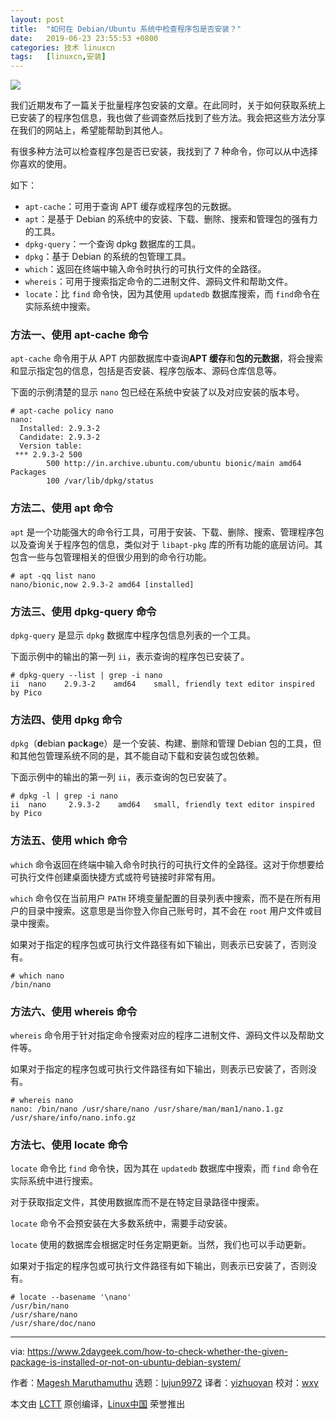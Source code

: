 ```yaml
---
layout: post
title:	"如何在 Debian/Ubuntu 系统中检查程序包是否安装？"
date:	2019-06-23 23:55:53 +0800 
categories:	技术 linuxcn 
tags:	[linuxcn,安装]
---
```



![](/Asserts/Images//attachment/album/201906/23/235541yl41p73z5jv78y8p.jpg)


我们近期发布了一篇关于批量程序包安装的文章。在此同时，关于如何获取系统上已安装了的程序包信息，我也做了些调查然后找到了些方法。我会把这些方法分享在我们的网站上，希望能帮助到其他人。


有很多种方法可以检查程序包是否已安装，我找到了 7 种命令，你可以从中选择你喜欢的使用。


如下：


* `apt-cache`：可用于查询 APT 缓存或程序包的元数据。
* `apt`：是基于 Debian 的系统中的安装、下载、删除、搜索和管理包的强有力的工具。
* `dpkg-query`：一个查询 dpkg 数据库的工具。
* `dpkg`：基于 Debian 的系统的包管理工具。
* `which`：返回在终端中输入命令时执行的可执行文件的全路径。
* `whereis`：可用于搜索指定命令的二进制文件、源码文件和帮助文件。
* `locate`：比 `find` 命令快，因为其使用 `updatedb` 数据库搜索，而 `find`命令在实际系统中搜索。


### 方法一、使用 apt-cache 命令


`apt-cache` 命令用于从 APT 内部数据库中查询**APT 缓存**和**包的元数据**，将会搜索和显示指定包的信息，包括是否安装、程序包版本、源码仓库信息等。


下面的示例清楚的显示 `nano` 包已经在系统中安装了以及对应安装的版本号。



```
# apt-cache policy nano
nano:
  Installed: 2.9.3-2
  Candidate: 2.9.3-2
  Version table:
 *** 2.9.3-2 500
        500 http://in.archive.ubuntu.com/ubuntu bionic/main amd64 Packages
        100 /var/lib/dpkg/status
```

### 方法二、使用 apt 命令


`apt` 是一个功能强大的命令行工具，可用于安装、下载、删除、搜索、管理程序包以及查询关于程序包的信息，类似对于 `libapt-pkg` 库的所有功能的底层访问。其包含一些与包管理相关的但很少用到的命令行功能。



```
# apt -qq list nano
nano/bionic,now 2.9.3-2 amd64 [installed]
```

### 方法三、使用 dpkg-query 命令


`dpkg-query` 是显示 `dpkg` 数据库中程序包信息列表的一个工具。


下面示例中的输出的第一列 `ii`，表示查询的程序包已安装了。



```
# dpkg-query --list | grep -i nano
ii  nano    2.9.3-2    amd64    small, friendly text editor inspired by Pico
```

### 方法四、使用 dpkg 命令


`dpkg`（**d**ebian **p**ac**k**a**g**e）是一个安装、构建、删除和管理 Debian 包的工具，但和其他包管理系统不同的是，其不能自动下载和安装包或包依赖。


下面示例中的输出的第一列 `ii`，表示查询的包已安装了。



```
# dpkg -l | grep -i nano
ii  nano     2.9.3-2    amd64   small, friendly text editor inspired by Pico
```

### 方法五、使用 which 命令


`which` 命令返回在终端中输入命令时执行的可执行文件的全路径。这对于你想要给可执行文件创建桌面快捷方式或符号链接时非常有用。


`which` 命令仅在当前用户 `PATH` 环境变量配置的目录列表中搜索，而不是在所有用户的目录中搜索。这意思是当你登入你自己账号时，其不会在 `root` 用户文件或目录中搜索。


如果对于指定的程序包或可执行文件路径有如下输出，则表示已安装了，否则没有。



```
# which nano
/bin/nano
```

### 方法六、使用 whereis 命令


`whereis` 命令用于针对指定命令搜索对应的程序二进制文件、源码文件以及帮助文件等。


如果对于指定的程序包或可执行文件路径有如下输出，则表示已安装了，否则没有。



```
# whereis nano
nano: /bin/nano /usr/share/nano /usr/share/man/man1/nano.1.gz /usr/share/info/nano.info.gz
```

### 方法七、使用 locate 命令


`locate` 命令比 `find` 命令快，因为其在 `updatedb` 数据库中搜索，而 `find` 命令在实际系统中进行搜索。


对于获取指定文件，其使用数据库而不是在特定目录路径中搜索。


`locate` 命令不会预安装在大多数系统中，需要手动安装。


`locate` 使用的数据库会根据定时任务定期更新。当然，我们也可以手动更新。


如果对于指定的程序包或可执行文件路径有如下输出，则表示已安装了，否则没有。



```
# locate --basename '\nano'
/usr/bin/nano
/usr/share/nano
/usr/share/doc/nano
```



---


via: <https://www.2daygeek.com/how-to-check-whether-the-given-package-is-installed-or-not-on-ubuntu-debian-system/>


作者：[Magesh Maruthamuthu](https://www.2daygeek.com/author/magesh/) 选题：[lujun9972](https://github.com/lujun9972) 译者：[yizhuoyan](https://github.com/yizhuoyan) 校对：[wxy](https://github.com/wxy)


本文由 [LCTT](https://github.com/LCTT/TranslateProject) 原创编译，[Linux中国](https://linux.cn/) 荣誉推出

